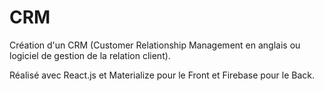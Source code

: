 # CRM

Création d'un CRM (Customer Relationship Management en anglais ou logiciel de gestion de la relation client).

Réalisé avec React.js et Materialize pour le Front et Firebase pour le Back.
